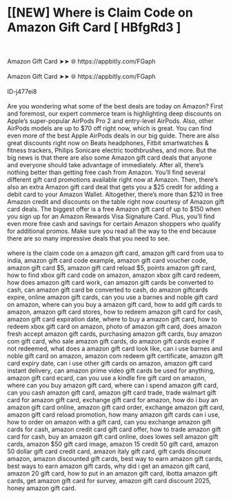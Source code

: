 # [[NEW] Where is Claim Code on Amazon Gift Card [ HBfgRd3 ]
<br>
<br>Amazon Gift Card ➤➤ 🌐 https://appbitly.com/FGaph
<br>
<br>Amazon Gift Card ➤➤ 🌐 https://appbitly.com/FGaph
<br>
<br>ID-j477ei8
<br>
<br>Are you wondering what some of the best deals are today on Amazon? First and foremost, our expert commerce team is highlighting deep discounts on Apple’s super-popular AirPods Pro 2 and entry-level AirPods. Also, other AirPods models are up to $70 off right now, which is great. You can find even more of the best Apple AirPods deals in our big guide. There are also great discounts right now on Beats headphones, Fitbit smartwatches & fitness trackers, Philips Sonicare electric toothbrushes, and more. But the big news is that there are also some Amazon gift card deals that anyone and everyone should take advantage of immediately. After all, there’s nothing better than getting free cash from Amazon. You’ll find several different gift card promotions available right now at Amazon. Then, there’s also an extra Amazon gift card deal that gets you a $25 credit for adding a debit card to your Amazon Wallet. Altogether, there’s more than $210 in free Amazon credit and discounts on the table right now courtesy of Amazon gift card deals. The biggest offer is a free Amazon gift card of up to $150 when you sign up for an Amazon Rewards Visa Signature Card. Plus, you’ll find even more free cash and savings for certain Amazon shoppers who qualify for additional promos. Make sure you read all the way to the end because there are so many impressive deals that you need to see.
<br>
<br>where is the claim code on a amazon gift card, amazon gift card from usa to india, amazon gift card code example, amazon gift card voucher code, amazon gift card $5, amazon gift card reload $5, points amazon gift card, how to find xbox gift card code on amazon, amazon xbox gift card redeem, how does amazon gift card work, can amazon gift cards be converted to cash, can amazon gift card be converted to cash, do amazon giftcards expire, online amazon gift cards, can you use a barnes and noble gift card on amazon, where can you buy a amazon gift card, how to add gift cards to amazon, amazon gift card stores, how to redeem amazon gift card for cash, amazon gift card expiration date, where to buy a amazon gift card, how to redeem xbox gift card on amazon, photo of amazon gift card, does amazon fresh accept amazon gift cards, purchasing amazon gift cards, buy amazon com gift card, who sale amazon gift cards, do amazon gift cards expire if not redeemed, what does a amazon gift card look like, can i use barnes and noble gift card on amazon, amazon com redeem gift certificate, amazon gift card expiry date, can i use other gift cards on amazon, amazon gift card instant delivery, can amazon prime video gift cards be used for anything, amazon gift card ecard, can you use a kindle fire gift card on amazon, where can you buy amazon gift card, where can i spend amazon gift card, can you cash amazon gift card, amazon gift card trade, trade walmart gift card for amazon gift card, exchange gift card for amazon, how do i buy an amazon gift card online, amazon gift card order, exchange amazon gift card, amazon gift card reload promotion, how many amazon gift cards can i use, how to order on amazon with a gift card, can you exchange amazon gift cards for cash, amazon credit card gift card offer, how to trade amazon gift card for cash, buy an amazon gift card online, does lowes sell amazon gift cards, amazon $50 gift card image, amazon 15 credit 50 gift card, amazon 50 dollar gift card credit card, amazon italy gift card, gift cards discount amazon, amazon discounted gift cards, best way to earn amazon gift cards, best ways to earn amazon gift cards, why did i get an amazon gift card, amazon 20 gift card, how to put in an amazon gift card, ibotta amazon gift cards, get amazon gift card for survey, amazon gift card discount 2025, honey amazon gift card.
<br>
<br>
<br>
